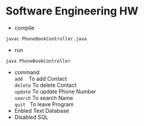 # Software Engineering HW
- compile<br>
```plain
javac PhoneBookController.java
```

- run<br>
```plain
java PhoneBookController
```
- command<br>
    `add`&nbsp;&nbsp;&nbsp;&nbsp;To add Contact<br>
    `delete`&nbsp;To delete Contact<br>
    `update`&nbsp;To update Phone Number<br>
    `search`&nbsp;To search Name<br>
    `quit`&nbsp;&nbsp;&nbsp;To leave Program<br>
- Enbled Text Database 
- Disabled SQL 
